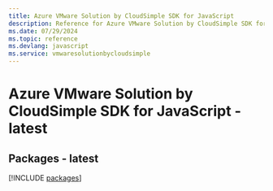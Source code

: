 ```yaml
---
title: Azure VMware Solution by CloudSimple SDK for JavaScript
description: Reference for Azure VMware Solution by CloudSimple SDK for JavaScript
ms.date: 07/29/2024
ms.topic: reference
ms.devlang: javascript
ms.service: vmwaresolutionbycloudsimple
---
```

# Azure VMware Solution by CloudSimple SDK for JavaScript - latest
## Packages - latest
[!INCLUDE [packages](vmware-solution-by-cloudsimple-index.md)]